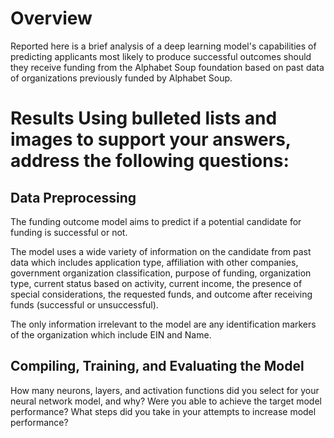# Overview

Reported here is a brief analysis of a deep learning model's capabilities of predicting applicants most likely to produce successful outcomes should they receive funding from the Alphabet Soup foundation based on past data of organizations previously funded by Alphabet Soup.

# Results Using bulleted lists and images to support your answers, address the following questions:

## Data Preprocessing

The funding outcome model aims to predict if a potential candidate for funding is successful or not.

The model uses a wide variety of information on the candidate from past data which includes application type, affiliation with other companies, government organization classification, purpose of funding, organization type, current status based on activity, current income, the presence of special considerations, the requested funds, and outcome after receiving funds (successful or unsuccessful).

The only information irrelevant to the model are any identification markers of the organization which include EIN and Name.

## Compiling, Training, and Evaluating the Model

How many neurons, layers, and activation functions did you select for your neural network model, and why?
Were you able to achieve the target model performance?
What steps did you take in your attempts to increase model performance?


